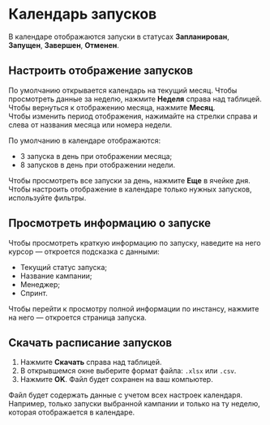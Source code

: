 # Календарь запусков
В календаре отображаются запуски в статусах **Запланирован**, **Запущен**, **Завершен**, **Отменен**.

## Настроить отображение запусков
По умолчанию открывается календарь на текущий месяц. Чтобы просмотреть данные за неделю, нажмите **Неделя** справа над таблицей. Чтобы вернуться к отображению месяца, нажмите **Месяц**.  
Чтобы изменить период отображения, нажимайте на стрелки справа и слева от названия месяца или номера недели.

По умолчанию в календаре отображаются:

  - 3 запуска в день при отображении месяца;
  - 8 запусков в день при отображении недели.

Чтобы просмотреть все запуски за день, нажмите **Еще** в ячейке дня. 
Чтобы настроить отображение в календаре только нужных запусков, используйте фильтры.

## Просмотреть информацию о запуске
Чтобы просмотреть краткую информацию по запуску, наведите на него курсор — откроется подсказка с данными:

  - Текущий статус запуска;
  - Название кампании;
  - Менеджер;
  - Спринт.

Чтобы перейти к просмотру полной информации по инстансу, нажмите на него — откроется страница запуска. 

## Скачать расписание запусков
1. Нажмите **Скачать** справа над таблицей.
2. В открывшемся окне выберите формат файла: `.xlsx` или `.csv`.
3. Нажмите **OK**. Файл будет сохранен на ваш компьютер.

Файл будет содержать данные с учетом всех настроек календаря. Например, только запуски выбранной кампании и только на ту неделю, которая отображается в календаре.
